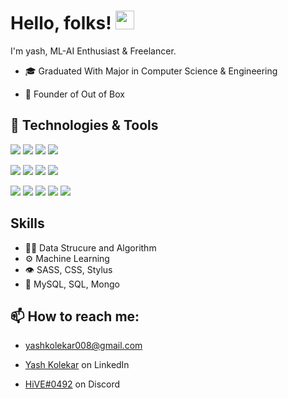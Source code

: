 

# Hello, folks! <img src="https://raw.githubusercontent.com/MartinHeinz/MartinHeinz/master/wave.gif" width="30px">
I'm yash, ML-AI Enthusiast & Freelancer.

- 🎓 Graduated With Major in Computer Science & Engineering
 
- 🤖 Founder of Out of Box


## 🔧 Technologies & Tools
![](https://img.shields.io/badge/OS-Linux-informational?style=flat&logo=linux&logoColor=white&color=2bbc8a)
![](https://img.shields.io/badge/Code-Python-informational?style=flat&logo=python&logoColor=white&color=2bbc8a)
![](https://img.shields.io/badge/Tools-Anaconda-informational?style=flat&logo=anaconda&logoColor=white&color=2bbc8a)
![](https://img.shields.io/badge/Shell-Bash-informational?style=flat&logo=gnu-bash&logoColor=white&color=2bbc8a)

![](https://img.shields.io/badge/Code-Jupyter_Notebook-informational?style=flat&logo=jupyter&logoColor=white&color=2bbc8a)
![](https://img.shields.io/badge/Code-PHP-informational?style=flat&logo=php&logoColor=white&color=2bbc8a)
![](https://img.shields.io/badge/Code-Keras-informational?style=flat&logo=keras&logoColor=white&color=2bbc8a)
![](https://img.shields.io/badge/Code-Tensorflow-informational?style=flat&logo=Tensorflow&logoColor=white&color=2bbc8a)

![](https://img.shields.io/badge/Tools-SQL-informational?style=flat&logo=mysql&logoColor=white&color=2bbc8a)
![](https://img.shields.io/badge/Tools-Docker-informational?style=flat&logo=docker&logoColor=white&color=2bbc8a)
![](https://img.shields.io/badge/Tools-Kubernetes-informational?style=flat&logo=kubernetes&logoColor=white&color=2bbc8a)
![](https://img.shields.io/badge/Tools-Red_Hat_OpenShift-informational?style=flat&logo=red-hat-open-shift&logoColor=white&color=2bbc8a)
![](https://img.shields.io/badge/Cloud-Digital_Ocean-informational?style=flat&logo=digitalocean&logoColor=white&color=2bbc8a)
## Skills
- 👨‍💻 Data Strucure and Algorithm
- ⚙️ Machine Learning 
- 👁️ SASS, CSS, Stylus
- 💽 MySQL, SQL, Mongo

##  📫 How to reach me:
- yashkolekar008@gmail.com

- [Yash Kolekar](https://www.linkedin.com/in/yash-kolekar-559492116/) on LinkedIn

- [HiVE#0492](./) on Discord
